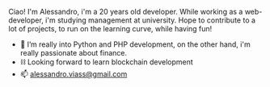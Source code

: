 Ciao! 
I'm Alessandro, i'm a 20 years old developer.
While working as a web-developer, i'm studying management at university.
Hope to contribute to a lot of projects, to run on the learning curve, while having fun!

- 👀 I’m really into Python and PHP development, on the other hand, i'm really passionate about finance.
- ⛓️ Looking forward to learn blockchain development
- 📫 alessandro.viass@gmail.com

<!---
--->
